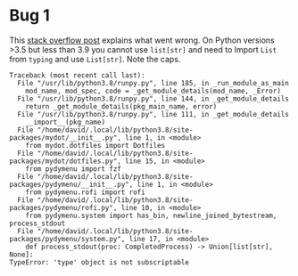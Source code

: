 # Bug 1

This [stack overflow post][so1] explains what went wrong. On Python versions >3.5 but less than 3.9 you cannot use `list[str]` and need to Import `List` from `typing` and use `List[str]`. Note the caps.

```
Traceback (most recent call last):
  File "/usr/lib/python3.8/runpy.py", line 185, in _run_module_as_main
    mod_name, mod_spec, code = _get_module_details(mod_name, _Error)
  File "/usr/lib/python3.8/runpy.py", line 144, in _get_module_details
    return _get_module_details(pkg_main_name, error)
  File "/usr/lib/python3.8/runpy.py", line 111, in _get_module_details
    __import__(pkg_name)
  File "/home/david/.local/lib/python3.8/site-packages/mydot/__init__.py", line 1, in <module>
    from mydot.dotfiles import Dotfiles
  File "/home/david/.local/lib/python3.8/site-packages/mydot/dotfiles.py", line 15, in <module>
    from pydymenu import fzf
  File "/home/david/.local/lib/python3.8/site-packages/pydymenu/__init__.py", line 1, in <module>
    from pydymenu.rofi import rofi
  File "/home/david/.local/lib/python3.8/site-packages/pydymenu/rofi.py", line 10, in <module>
    from pydymenu.system import has_bin, newline_joined_bytestream, process_stdout
  File "/home/david/.local/lib/python3.8/site-packages/pydymenu/system.py", line 17, in <module>
    def process_stdout(proc: CompletedProcess) -> Union[list[str], None]:
TypeError: 'type' object is not subscriptable
```

[so1]: <https://stackoverflow.com/a/31905868>
"How to properly function annotate a list of strings"

